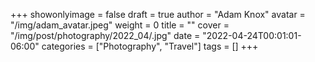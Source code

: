 +++
showonlyimage = false
draft = true
author = "Adam Knox"
avatar = "/img/adam_avatar.jpeg"
weight = 0
title = ""
cover = "/img/post/photography/2022_04/.jpg"
date = "2022-04-24T00:01:01-06:00"
categories = ["Photography", "Travel"]
tags = []
+++
<!--more-->
